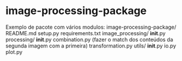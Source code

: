 # image-processing-package

Exemplo de pacote com vários modulos:
image-processing-package/
    README.md
    setup.py
    requirements.txt
    image_processing/
        __init__.py
        processing/
            __init__.py
            combination.py (fazer o match dos conteúdos da segunda imagem com a primeira)
            transformation.py
        utils/
            __init__.py
            io.py
            plot.py
